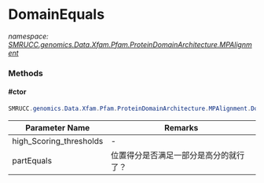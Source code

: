 ﻿# DomainEquals
_namespace: [SMRUCC.genomics.Data.Xfam.Pfam.ProteinDomainArchitecture.MPAlignment](./index.md)_





### Methods

#### #ctor
```csharp
SMRUCC.genomics.Data.Xfam.Pfam.ProteinDomainArchitecture.MPAlignment.DomainEquals.#ctor(System.Double,System.Boolean)
```


|Parameter Name|Remarks|
|--------------|-------|
|high_Scoring_thresholds|-|
|partEquals|位置得分是否满足一部分是高分的就行了？|




